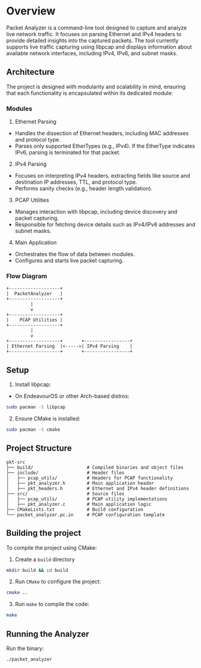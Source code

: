 # Overview
Packet Analyzer is a command-line tool designed to capture and analyze live network traffic. It focuses on parsing Ethernet and IPv4 headers to provide detailed insights into the captured packets. The tool currently supports live traffic capturing using libpcap and displays information about available network interfaces, including IPv4, IPv6, and subnet masks.

## Architecture
The project is designed with modularity and scalability in mind, ensuring that each functionality is encapsulated within its dedicated module:

### Modules
1. Ethernet Parsing
- Handles the dissection of Ethernet headers, including MAC addresses and protocol type.
- Parses only supported EtherTypes (e.g., IPv4). If the EtherType indicates IPv6, parsing is terminated for that packet.

2. IPv4 Parsing
- Focuses on interpreting IPv4 headers, extracting fields like source and destination IP addresses, TTL, and protocol type.
- Performs sanity checks (e.g., header length validation).

3. PCAP Utilities
- Manages interaction with libpcap, including device discovery and packet capturing.
- Responsible for fetching device details such as IPv4/IPv6 addresses and subnet masks.

4. Main Application
- Orchestrates the flow of data between modules.
- Configures and starts live packet capturing.

### Flow Diagram
```
+-------------------+
|  PacketAnalyzer   |
+-------------------+
         |
         v
+-------------------+
|    PCAP Utilities |
+-------------------+
         |
         v
+-------------------+       +-----------------+
| Ethernet Parsing  |<----->| IPv4 Parsing    |
+-------------------+       +-----------------+
```

## Setup 
1. Install libpcap:
- On EndeavourOS or other Arch-based distros:
``` bash
sudo pacman -S libpcap
```
2. Ensure CMake is installed:
``` bash
sudo pacman -S cmake
```

## Project Structure
```
pkt-src
├── build/                    # Compiled binaries and object files
├── include/                  # Header files
│   ├── pcap_utils/           # Headers for PCAP functionality
│   ├── pkt_analyzer.h        # Main application header
│   ├── pkt_headers.h         # Ethernet and IPv4 header definitions
├── src/                      # Source files
│   ├── pcap_utils/           # PCAP utility implementations
│   ├── pkt_analyzer.c        # Main application logic
├── CMakeLists.txt            # Build configuration
└── packet_analyzer.pc.in     # PCAP configuration template
```

## Building the project
To compile the project using CMake:
1. Create a `build` directory
``` bash
mkdir build && cd build
```
2. Run `CMake` to  configure the project:
``` bash
cmake ..
```
3. Run `make` to compile the code:
``` bash
make
```

## Running the Analyzer
Run the binary:
``` bash
./packet_analyzer
```